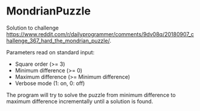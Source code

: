 # MondrianPuzzle

Solution to challenge https://www.reddit.com/r/dailyprogrammer/comments/9dv08q/20180907_challenge_367_hard_the_mondrian_puzzle/.

Parameters read on standard input:
- Square order (>= 3)
- Minimum difference (>= 0)
- Maximum difference (>= Minimum difference)
- Verbose mode (1: on, 0: off)

The program will try to solve the puzzle from minimum difference to maximum difference incrementally until a solution is found.

